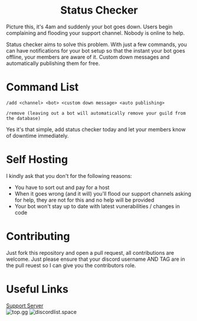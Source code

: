 <h1 align="center">
  Status Checker  
</h1>

Picture this, it's 4am and suddenly your bot goes down. Users begin complaining and flooding your support channel. Nobody is online to help.

Status checker aims to solve this problem. With just a few commands, you can have notifications for your bot setup so that the instant your bot goes offline, your members are aware of it. Custom down messages and automatically publishing them for free.

# Command List

`/add <channel> <bot> <custom down message> <auto publishing>`

`/remove (leaving out a bot will automatically remove your guild from the database)`

Yes it's that simple, add status checker today and let your members know of downtime immediately.

# Self Hosting

I kindly ask that you don't for the following reasons:
- You have to sort out and pay for a host
- When it goes wrong (and it will) you'll flood our support channels asking for help, they are not for this and no help will be provided
- Your bot won't stay up to date with latest vunerabilities / changes in code

# Contributing

Just fork this repository and open a pull request, all contributions are welcome. Just please ensure that your discord username AND TAG are in the pull reuest so I can give you the contributors role.

# Useful Links

[Support Server](https://discord.gg/2w5KSXjhGe)
<br>
<img src="https://top.gg/api/widget/845943691386290198.svg" alt="top.gg"/>
<img src="https://api.discordlist.space/v2/bots/845943691386290198/widget?background=7289DA&radius=6" alt="discordlist.space"/>
